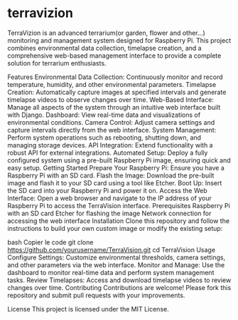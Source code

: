 # terravizion
TerraVizion is an advanced terrarium(or garden, flower and other...) monitoring and management system designed for Raspberry Pi. This project combines environmental data collection, timelapse creation, and a comprehensive web-based management interface to provide a complete solution for terrarium enthusiasts.

Features
Environmental Data Collection: Continuously monitor and record temperature, humidity, and other environmental parameters.
Timelapse Creation: Automatically capture images at specified intervals and generate timelapse videos to observe changes over time.
Web-Based Interface: Manage all aspects of the system through an intuitive web interface built with Django.
Dashboard: View real-time data and visualizations of environmental conditions.
Camera Control: Adjust camera settings and capture intervals directly from the web interface.
System Management: Perform system operations such as rebooting, shutting down, and managing storage devices.
API Integration: Extend functionality with a robust API for external integrations.
Automated Setup: Deploy a fully configured system using a pre-built Raspberry Pi image, ensuring quick and easy setup.
Getting Started
Prepare Your Raspberry Pi: Ensure you have a Raspberry Pi with an SD card.
Flash the Image: Download the pre-built image and flash it to your SD card using a tool like Etcher.
Boot Up: Insert the SD card into your Raspberry Pi and power it on.
Access the Web Interface: Open a web browser and navigate to the IP address of your Raspberry Pi to access the TerraVision interface.
Prerequisites
Raspberry Pi with an SD card
Etcher for flashing the image
Network connection for accessing the web interface
Installation
Clone this repository and follow the instructions to build your own custom image or modify the existing setup:

bash
Copier le code
git clone https://github.com/yourusername/TerraVision.git
cd TerraVision
Usage
Configure Settings: Customize environmental thresholds, camera settings, and other parameters via the web interface.
Monitor and Manage: Use the dashboard to monitor real-time data and perform system management tasks.
Review Timelapses: Access and download timelapse videos to review changes over time.
Contributing
Contributions are welcome! Please fork this repository and submit pull requests with your improvements.

License
This project is licensed under the MIT License.

